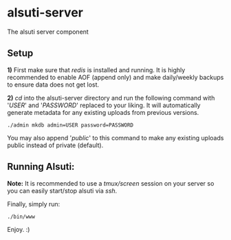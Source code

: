 # alsuti-server
The alsuti server component

## Setup

**1)** First make sure that *redis* is installed and running. It is highly recommended to enable AOF (append only) and make daily/weekly backups to ensure data does not get lost.

**2)** *cd* into the alsuti-server directory and run the following command with '*USER*' and '*PASSWORD*' replaced to your liking. It will automatically generate metadata for any existing uploads from previous versions.

~~~~
./admin mkdb admin=USER password=PASSWORD
~~~~

You may also append '*public*' to this command to make any existing uploads public instead of private (default).

## Running Alsuti:

**Note:** It is recommended to use a *tmux/screen* session on your server so you can easily start/stop alsuti via *ssh*.

Finally, simply run:

~~~~
./bin/www
~~~~

Enjoy. :)

